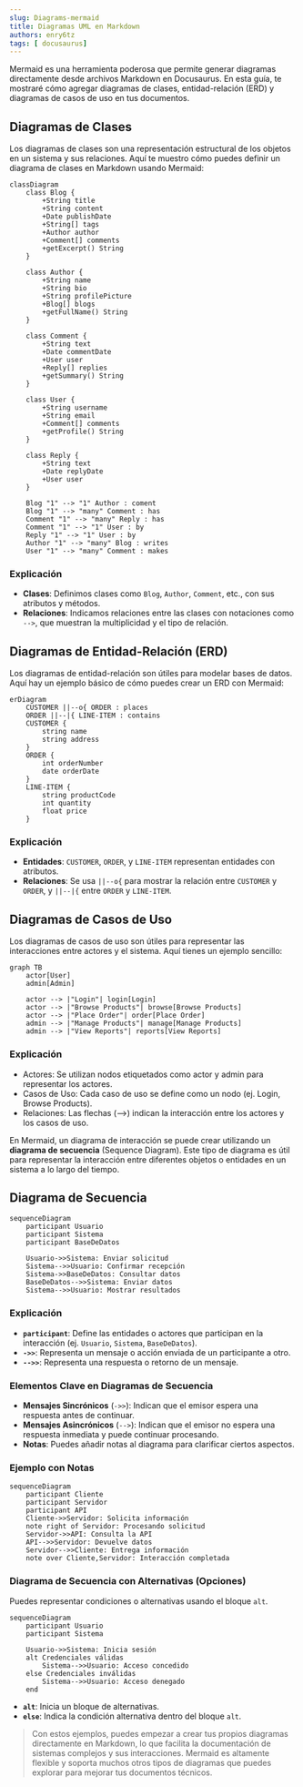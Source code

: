 ```yaml
---
slug: Diagrams-mermaid
title: Diagramas UML en Markdown
authors: enry6tz
tags: [ docusaurus]
---
```


Mermaid es una herramienta poderosa que permite generar diagramas directamente desde archivos Markdown en Docusaurus. En esta guía, te mostraré cómo agregar diagramas de clases, entidad-relación (ERD) y diagramas de casos de uso en tus documentos.

<!-- truncate -->

## Diagramas de Clases

Los diagramas de clases son una representación estructural de los objetos en un sistema y sus relaciones. Aquí te muestro cómo puedes definir un diagrama de clases en Markdown usando Mermaid:

```mermaid
classDiagram
    class Blog {
        +String title
        +String content
        +Date publishDate
        +String[] tags
        +Author author
        +Comment[] comments
        +getExcerpt() String
    }

    class Author {
        +String name
        +String bio
        +String profilePicture
        +Blog[] blogs
        +getFullName() String
    }

    class Comment {
        +String text
        +Date commentDate
        +User user
        +Reply[] replies
        +getSummary() String
    }

    class User {
        +String username
        +String email
        +Comment[] comments
        +getProfile() String
    }

    class Reply {
        +String text
        +Date replyDate
        +User user
    }

    Blog "1" --> "1" Author : coment
    Blog "1" --> "many" Comment : has
    Comment "1" --> "many" Reply : has
    Comment "1" --> "1" User : by
    Reply "1" --> "1" User : by
    Author "1" --> "many" Blog : writes
    User "1" --> "many" Comment : makes
```

### Explicación

- **Clases**: Definimos clases como `Blog`, `Author`, `Comment`, etc., con sus atributos y métodos.
- **Relaciones**: Indicamos relaciones entre las clases con notaciones como `-->`, que muestran la multiplicidad y el tipo de relación.

## Diagramas de Entidad-Relación (ERD)

Los diagramas de entidad-relación son útiles para modelar bases de datos. Aquí hay un ejemplo básico de cómo puedes crear un ERD con Mermaid:

```mermaid
erDiagram
    CUSTOMER ||--o{ ORDER : places
    ORDER ||--|{ LINE-ITEM : contains
    CUSTOMER {
        string name
        string address
    }
    ORDER {
        int orderNumber
        date orderDate
    }
    LINE-ITEM {
        string productCode
        int quantity
        float price
    }
```

### Explicación

- **Entidades**: `CUSTOMER`, `ORDER`, y `LINE-ITEM` representan entidades con atributos.
- **Relaciones**: Se usa `||--o{` para mostrar la relación entre `CUSTOMER` y `ORDER`, y `||--|{` entre `ORDER` y `LINE-ITEM`.

## Diagramas de Casos de Uso

Los diagramas de casos de uso son útiles para representar las interacciones entre actores y el sistema. Aquí tienes un ejemplo sencillo:

```mermaid
graph TB
    actor[User]
    admin[Admin]
    
    actor --> |"Login"| login[Login]
    actor --> |"Browse Products"| browse[Browse Products]
    actor --> |"Place Order"| order[Place Order]
    admin --> |"Manage Products"| manage[Manage Products]
    admin --> |"View Reports"| reports[View Reports]

```



### Explicación
- Actores: Se utilizan nodos etiquetados como actor y admin para representar los actores.
- Casos de Uso: Cada caso de uso se define como un nodo (ej. Login, Browse Products).
- Relaciones: Las flechas (-->) indican la interacción entre los actores y los casos de uso.


En Mermaid, un diagrama de interacción se puede crear utilizando un **diagrama de secuencia** (Sequence Diagram). Este tipo de diagrama es útil para representar la interacción entre diferentes objetos o entidades en un sistema a lo largo del tiempo.

## Diagrama de Secuencia

```mermaid
sequenceDiagram
    participant Usuario
    participant Sistema
    participant BaseDeDatos

    Usuario->>Sistema: Enviar solicitud
    Sistema-->>Usuario: Confirmar recepción
    Sistema->>BaseDeDatos: Consultar datos
    BaseDeDatos-->>Sistema: Enviar datos
    Sistema-->>Usuario: Mostrar resultados
```

### Explicación

- **`participant`**: Define las entidades o actores que participan en la interacción (ej. `Usuario`, `Sistema`, `BaseDeDatos`).
- **`->>`**: Representa un mensaje o acción enviada de un participante a otro.
- **`-->>`**: Representa una respuesta o retorno de un mensaje.

### Elementos Clave en Diagramas de Secuencia

- **Mensajes Sincrónicos** (`->>`): Indican que el emisor espera una respuesta antes de continuar.
- **Mensajes Asincrónicos** (`-->`): Indican que el emisor no espera una respuesta inmediata y puede continuar procesando.
- **Notas**: Puedes añadir notas al diagrama para clarificar ciertos aspectos.

### Ejemplo con Notas

```mermaid
sequenceDiagram
    participant Cliente
    participant Servidor
    participant API
    Cliente->>Servidor: Solicita información
    note right of Servidor: Procesando solicitud
    Servidor->>API: Consulta la API
    API-->>Servidor: Devuelve datos
    Servidor-->>Cliente: Entrega información
    note over Cliente,Servidor: Interacción completada
```

### Diagrama de Secuencia con Alternativas (Opciones)

Puedes representar condiciones o alternativas usando el bloque `alt`.

```mermaid
sequenceDiagram
    participant Usuario
    participant Sistema

    Usuario->>Sistema: Inicia sesión
    alt Credenciales válidas
        Sistema-->>Usuario: Acceso concedido
    else Credenciales inválidas
        Sistema-->>Usuario: Acceso denegado
    end
```

- **`alt`**: Inicia un bloque de alternativas.
- **`else`**: Indica la condición alternativa dentro del bloque `alt`.



>Con estos ejemplos, puedes empezar a crear tus propios diagramas directamente en Markdown, lo que facilita la documentación de sistemas complejos y sus interacciones. Mermaid es altamente flexible y soporta muchos otros tipos de diagramas que puedes explorar para mejorar tus documentos técnicos.